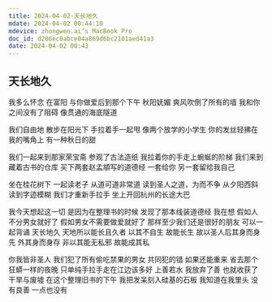 ```yaml
---
title: 2024-04-02-天长地久
mdate: 2024-04-02 00:44:10
mdevice: zhongwen.ai’s MacBook Pro
doc_id: d206ec0abce04a869d6bc2101aed41a3
date: 2024-04-02 00:43
---
```


## 天长地久

我多么怀念
在富阳
与你做爱后到那个下午
秋阳妩媚
爽风吹倒了所有的墙
我和你之间没有了阻碍
像贯通的海底隧道

我们自由地
散步在阳光下
手拉着手一起甩
像两个放学的小学生
你的发丝轻拂在我的嘴角上
有一种秋日的甜

我们一起来到那家荣宝斋
参观了古法造纸
我拉着你的手走上蜿蜒的阶梯
我们来到藏着古书的仓库
买下两套赵孟頫写的道德经
一套给你
另一套留给我自己

坐在桂花树下
一起读老子
从道可道非常道
读到圣人之道，为而不争
从夕阳西斜
读到字迹模糊
我们才重新手拉手
坐上开回杭州的长途大巴

我今天想起这一切
是因为在整理书的时候
发现了那本线装道德经
我在想
假如人不分男女就好了
假如男女不需要做爱就好了
那样至少我们还是很好的朋友
可以一起背诵
天长地久
天地所以能长且久者
以其不自生
故能长生
故以圣人后其身而身先
外其身而身存
非以其能无私邪
故能成其私

你我皆非圣人
我们犯了所有偷吃禁果的男女
共同犯的错
如果还能重来
省去那个狂蟒一样的夜晚
只单纯手拉手走在江边该多好
上善若水
我放弃了善
也就收获了干旱与废墟
在这个整理旧书的下午
我把发呆刻入硅基的石板
我知道在我里头
没有良善
一点也没有